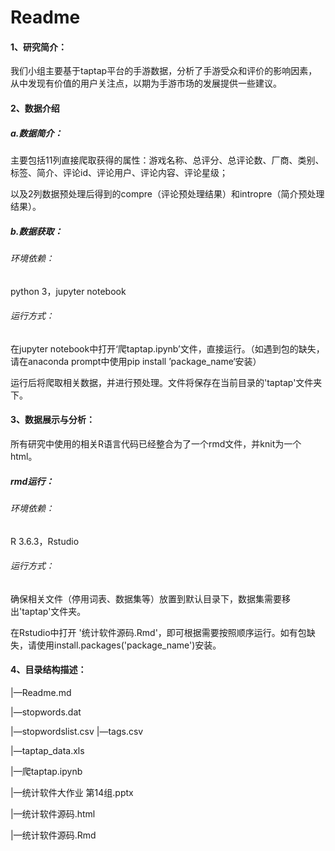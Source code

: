 # Readme

#### 1、研究简介：

我们小组主要基于taptap平台的手游数据，分析了手游受众和评价的影响因素，从中发现有价值的用户关注点，以期为手游市场的发展提供一些建议。

#### 2、数据介绍

##### a.数据简介：

主要包括11列直接爬取获得的属性：游戏名称、总评分、总评论数、厂商、类别、标签、简介、评论id、评论用户、评论内容、评论星级；

以及2列数据预处理后得到的compre（评论预处理结果）和intropre（简介预处理结果）。

##### b.数据获取：

###### 环境依赖：

python 3，jupyter notebook

###### 运行方式：

在jupyter notebook中打开‘爬taptap.ipynb’文件，直接运行。（如遇到包的缺失，请在anaconda prompt中使用pip install ’package_name‘安装）

运行后将爬取相关数据，并进行预处理。文件将保存在当前目录的'taptap'文件夹下。

#### 3、数据展示与分析：

所有研究中使用的相关R语言代码已经整合为了一个rmd文件，并knit为一个html。

##### rmd运行：

###### 环境依赖：

R 3.6.3，Rstudio

###### 运行方式：

确保相关文件（停用词表、数据集等）放置到默认目录下，数据集需要移出'taptap'文件夹。

在Rstudio中打开 '统计软件源码.Rmd'，即可根据需要按照顺序运行。如有包缺失，请使用install.packages('package_name')安装。

#### 4、目录结构描述：

|—Readme.md

|—stopwords.dat

|—stopwordslist.csv
|—tags.csv

|—taptap_data.xls

|—爬taptap.ipynb

|—统计软件大作业 第14组.pptx

|—统计软件源码.html

|—统计软件源码.Rmd 